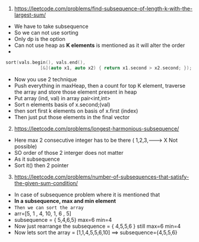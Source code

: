 1. https://leetcode.com/problems/find-subsequence-of-length-k-with-the-largest-sum/
- We have to take subsequence
- So we can not use sorting
- Only dp is the option
- Can not use heap as **K elements** is mentioned as it will alter the order
- 
```c++
sort(vals.begin(), vals.end(),
             [&](auto x1, auto x2) { return x1.second > x2.second; });
```
- Now you use 2 technique
- Push everything in maxHeap, then a count for top K element, traverse the array and store those element present in heap
- Put array (ind, val) in array pair<int,int>
- Sort n elements basis of x.second;(val)
- then sort first k elements on basis of x.first (index)
- Then just put those elements in the final vector


2. https://leetcode.com/problems/longest-harmonious-subsequence/

- Here max 2 consecutive integer has to be there ( 1,2,3,---> X Not possible)
- SO order of those 2 interger does not matter
- As it subsequence
- Sort it() then 2 pointer

3. https://leetcode.com/problems/number-of-subsequences-that-satisfy-the-given-sum-condition/

- In case of subsequence problem where it is mentioned that
- **In a subsequence, max and min element**
- `Then we can sort the array`
- arr=[5, 1 , 4, 10, 1, 6 , 5]
- subsequence = { 5,4,6,5} max=6 min=4
- Now just rearrange the subsequence = { 4,5,5,6 } still max=6 min=4
- Now lets sort the array = [1,1,4,5,5,6,10] ==> subsequence={4,5,5,6}
